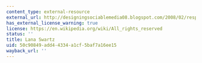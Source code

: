 ```yaml
---
content_type: external-resource
external_url: http://designingsociablemedia08.blogspot.com/2008/02/response-2-legibility-and-abstraction.html
has_external_license_warning: true
license: https://en.wikipedia.org/wiki/All_rights_reserved
status: ''
title: Lana Swartz
uid: 50c90849-add4-4334-a1cf-5baf7a16ee15
wayback_url: ''
---
```

